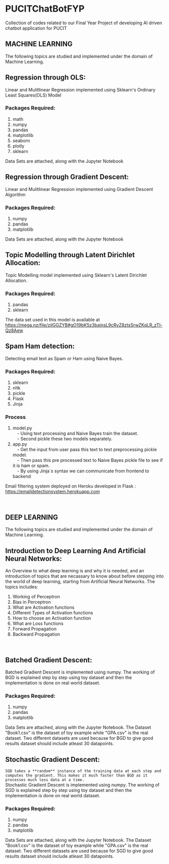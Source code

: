 # PUCITChatBotFYP
Collection of codes related to our Final Year Project of developing AI driven chatbot application for PUCIT
<br>

## MACHINE LEARNING
The following topics are studied and implemented under the domain of Machine Learning.
<br>

## Regression through OLS:

Linear and Mulitlinear Regression implemented using Sklearn's Ordinary Least Squares(OLS) Model

### Packages Required:
1. math
2. numpy
3. pandas
4. matplotlib
5. seaborn
6. plotly
7. sklearn

Data Sets are attached, along with the Jupyter Notebook 
<br>

## Regression through Gradient Descent:

Linear and Mulitlinear Regression implemented using Gradient Descent Algorithm

### Packages Required:
1. numpy
2. pandas
3. matplotlib

Data Sets are attached, along with the Jupyter Notebook 
<br>

## Topic Modelling through Latent Dirichlet Allocation:

Topic Modelling model implemented using Sklearn's Latent Dirichlet Allocation.

### Packages Required:
1. pandas
2. sklearn

The data set used in this model is available at https://mega.nz/file/ziIGGZYB#gO19bK5z3bajnsL9cRvZ8ztsSrwZKqLR_zTl-Qz8Aew
<br>

## Spam Ham detection:

Detecting email text as Spam or Ham using Naive Bayes.

### Packages Required:
1. sklearn
2. nltk
3. pickle
4. Flask
5. Jinja

### Process
1. model.py<br>
  &emsp;- Using text processing and Naive Bayes train the dataset. <br>
  &emsp;- Second pickle these two models separately. <br>  
2. app.py<br>
  &emsp;- Get the input from user pass this text to text preprocessing pickle model. <br>
  &emsp;- Then pass this pre processed text to Naive Bayes pickle file to see if it is ham or spam. <br>
  &emsp;- By using Jinja`s syntax we can communicate from frontend to backend
  
Email filtering system deployed on Heroku developed in Flask : https://emaildetectionsystem.herokuapp.com

<br>

## DEEP LEARNING
The following topics are studied and implemented under the domain of Machine Learning.
<br>
## Introduction to Deep Learning And Artificial Neural Networks:
An Overview to what deep learning is and why it is needed, and an introduction of topics that are necassary to know about before stepping into the world of deep learning, starting from Artificial Neural Networks. The topics includes:
1. Working of Perceptron
2. Bias in Perceptron
3. What are Activation functions
4. Different Types of Activation functions
5. How to choose an Activation function
6. What are Loss functions
7. Forward Propagation
8. Backward Propagation

<br>

## Batched Gradient Descent:
Batched Gradient Descent is implemented using numpy. The working of BGD is explained step by step using toy dataset and then the implementation is done on real world dataset.
### Packages Required:
1. numpy
2. pandas
3. matplotlib

Data Sets are attached, along with the Jupyter Notebook.
The Dataset "Book1.csv" is the dataset of toy example while "GPA.csv" is the real dataset. Two different datasets are used because for BGD to give good results dataset should include atleast 30 datapoints.
<br>

## Stochastic Gradient Descent:
`SGD takes a **random** instance of the training data at each step and computes the gradient. This makes it much faster than BGD as it processes much less data at a time.`<br>
Stochastic Gradient Descent is implemented using numpy. The working of SGD is explained step by step using toy dataset and then the implementation is done on real world dataset.

### Packages Required:
1. numpy
2. pandas
3. matplotlib

Data Sets are attached, along with the Jupyter Notebook.
The Dataset "Book1.csv" is the dataset of toy example while "GPA.csv" is the real dataset. Two different datasets are used because for SGD to give good results dataset should include atleast 30 datapoints.
<br>
